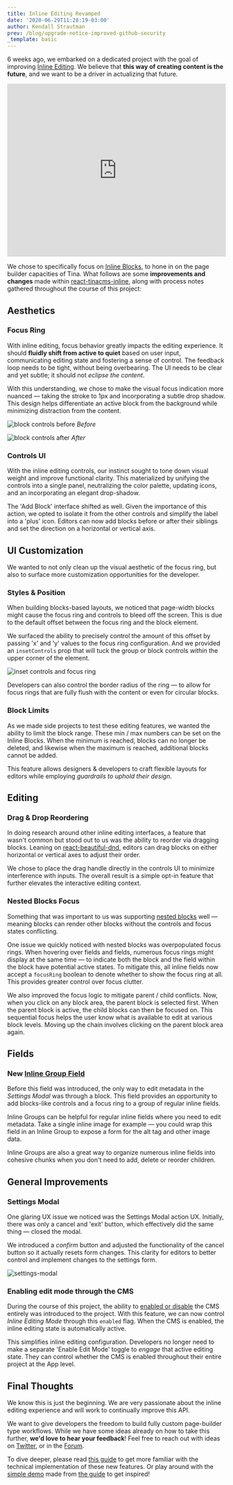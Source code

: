 ```yaml
---
title: Inline Editing Revamped
date: '2020-06-29T11:28:19-03:00'
author: Kendall Strautman
prev: /blog/upgrade-notice-improved-github-security
_template: basic
---
```


6 weeks ago, we embarked on a dedicated project with the goal of improving [Inline Editing](https://tinacms.org/docs/ui/inline-editing). We believe that **this way of creating content is the future**, and we want to be a driver in actualizing that future.

<iframe width="100%" height="398" src="https://www.youtube.com/embed/4qGz0cP_DSA" frameborder="0" allow="accelerometer; autoplay; encrypted-media; gyroscope; picture-in-picture" allowfullscreen></iframe>

We chose to specifically focus on [Inline Blocks](https://tinacms.org/docs/ui/inline-editing/inline-blocks), to hone in on the page builder capacities of Tina. What follows are some **improvements and changes** made within [react-tinacms-inline](https://github.com/tinacms/tinacms/tree/master/packages/react-tinacms-inline), along with process notes gathered throughout the course of this project:

## Aesthetics

### Focus Ring

With inline editing, focus behavior greatly impacts the editing experience. It should **fluidly shift from active to quiet** based on user input, communicating editing state and fostering a sense of control. The feedback loop needs to be tight, without being overbearing. The UI needs to be clear and yet subtle; it should not _eclipse the content_.

With this understanding, we chose to make the visual focus indication more nuanced — taking the stroke to 1px and incorporating a subtle drop shadow. This design helps differentiate an active block from the background while minimizing distraction from the content.

![block controls before](/img/inline-blocks/block-controls.png)
_Before_

![block controls after](/img/inline-blocks/blocks-controls-redo.png)
_After_

### Controls UI

With the inline editing controls, our instinct sought to tone down visual weight and improve functional clarity. This materialized by unifying the controls into a single panel, neutralizing the color palette, updating icons, and an incorporating an elegant drop-shadow.

The 'Add Block' interface shifted as well. Given the importance of this action, we opted to isolate it from the other controls and simplify the label into a 'plus' icon. Editors can now add blocks before or after their siblings and set the direction on a horizontal or vertical axis.

## UI Customization

We wanted to not only clean up the visual aesthetic of the focus ring, but also to surface more customization opportunities for the developer.

### Styles & Position

When building blocks-based layouts, we noticed that page-width blocks might cause the focus ring and controls to bleed off the screen. This is due to the default offset between the focus ring and the block element.

We surfaced the ability to precisely control the amount of this offset by passing 'x' and 'y' values to the focus ring configuration. And we provided an `insetControls` prop that will tuck the group or block controls _within_ the upper corner of the element.

![inset controls and focus ring](/img/inline-blocks/focus-ring-controls.jpg)

Developers can also control the border radius of the ring — to allow for focus rings that are fully flush with the content or even for circular blocks.

### Block Limits

As we made side projects to test these editing features, we wanted the ability to limit the block range. These min / max numbers can be set on the Inline Blocks. When the minimum is reached, blocks can no longer be deleted, and likewise when the maximum is reached, additional blocks cannot be added.

This feature allows designers & developers to craft flexible layouts for editors while employing _guardrails to uphold their design_.

## Editing

### Drag & Drop Reordering

In doing research around other inline editing interfaces, a feature that wasn't common but stood out to us was the ability to reorder via dragging blocks. Leaning on [react-beautiful-dnd](https://github.com/atlassian/react-beautiful-dnd), editors can drag blocks on either horizontal or vertical axes to adjust their order.

We chose to place the drag handle directly in the controls UI to minimize interference with inputs. The overall result is a simple opt-in feature that further elevates the interactive editing context.

### Nested Blocks Focus

Something that was important to us was supporting [nested blocks](https://tinacms.org/guides/general/inline-blocks/nested-blocks) well — meaning blocks can render other blocks without the controls and focus states conflicting.

One issue we quickly noticed with nested blocks was overpopulated focus rings. When hovering over fields and fields, numerous focus rings might display at the same time — to indicate both the block and the field within the block have potential active states. To mitigate this, all inline fields now accept a `focusRing` boolean to denote whether to show the focus ring at all. This provides greater control over focus clutter.

We also improved the focus logic to mitigate parent / child conflicts. Now, when you click on any block area, the parent block is selected first. When the parent block is active, the child blocks can then be focused on. This sequential focus helps the user know what is available to edit at various block levels. Moving up the chain involves clicking on the parent block area again.

## Fields

### New [Inline Group Field](https://tinacms.org/docs/ui/inline-editing/inline-group)

Before this field was introduced, the only way to edit metadata in the _Settings Modal_ was through a block. This field provides an opportunity to add blocks-like controls and a focus ring to a group of regular inline fields.

Inline Groups can be helpful for regular inline fields where you need to edit metadata. Take a single inline image for example — you could wrap this field in an Inline Group to expose a form for the alt tag and other image data.

Inline Groups are also a great way to organize numerous inline fields into cohesive chunks when you don't need to add, delete or reorder children.

## General Improvements

### Settings Modal

One glaring UX issue we noticed was the Settings Modal action UX. Initially, there was only a cancel and 'exit' button, which effectively did the same thing — closed the modal.

We introduced a _confirm_ button and adjusted the functionality of the cancel button so it actually resets form changes. This clarity for editors to better control and implement changes to the settings form.

![settings-modal](/img/inline-blocks/settings-modal-blog.jpg)

### Enabling edit mode through the CMS

During the course of this project, the ability to [enabled or disable](https://tinacms.org/docs/cms#disabling--enabling-the-cms) the CMS entirely was introduced to the project. With this feature, we can now control _Inline Editing Mode_ through this `enabled` flag. When the CMS is enabled, the inline editing state is automatically active.

This simplifies inline editing configuration. Developers no longer need to make a separate 'Enable Edit Mode' toggle to _engage_ that active editing state. They can control whether the CMS is enabled throughout their entire project at the App level.

## Final Thoughts

We know this is just the beginning. We are very passionate about the inline editing experience and will work to continually improve this API.

We want to give developers the freedom to build fully custom page-builder type workflows. While we have some ideas already on how to take this further, **we'd love to hear your feedback**! Feel free to reach out with ideas on [Twitter](https://twitter.com/tina_cms), or in the [Forum](https://community.tinacms.org/).

To dive deeper, please read [this guide](https://tinacms.org/guides/general/inline-blocks/overview) to get more familiar with the technical implementation of these new features. Or play around with the [simple demo](https://logan-anderson.github.io/cra-hosted-demo/) made from [the guide](https://tinacms.org/guides/general/inline-blocks/overview) to get inspired!
